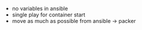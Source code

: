 
- no variables in ansible
- single play for container start
- move as much as possible from ansible -> packer